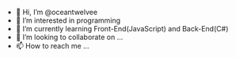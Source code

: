 - 👋 Hi, I’m @oceantwelvee
- 👀 I’m interested in programming
- 🌱 I’m currently learning Front-End(JavaScript) and Back-End(C#)
- 💞️ I’m looking to collaborate on ...
- 📫 How to reach me ...

<!---
oceantwelvee/oceantwelvee is a ✨ special ✨ repository because its `README.md` (this file) appears on your GitHub profile.
You can click the Preview link to take a look at your changes.
--->
